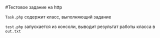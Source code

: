 #Тестовое задание на http

`Task.php` содержит класс, выполняющий задание

`test.php` запускается из консоли, выводит результат работы класса в `out.txt`
